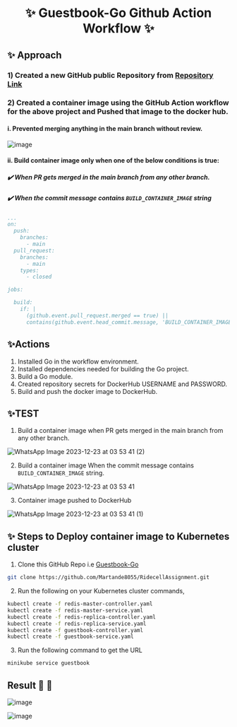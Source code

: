 <div align="center">
  <h1>✨ Guestbook-Go Github Action Workflow ✨</h1> 
</div>

## ✨ Approach
### 1) Created a new GitHub public Repository from [Repository Link](https://github.com/kubernetes/examples/tree/master/guestbook-go)
### 2) Created a container image using the GitHub Action workflow for the above project and Pushed that image to the docker hub.
#### i. Prevented merging anything in the main branch without review.
![image](https://github.com/Martande8055/ridecell_try/assets/88831689/6eb0e1dd-e939-4434-a61c-8a1104106e5f)

#### ii. Build container image only when one of the below conditions is true:
##### ✔️ When PR gets merged in the main branch from any other branch.
##### ✔️ When the commit message contains `BUILD_CONTAINER_IMAGE` string
```yaml
...
on:
  push:
    branches:
      - main
  pull_request:
    branches:
      - main
    types:
      - closed

jobs:

  build:
    if: |
      (github.event.pull_request.merged == true) ||
      contains(github.event.head_commit.message, 'BUILD_CONTAINER_IMAGE')

```
## ✨Actions
1. Installed Go in the workflow environment.
2. Installed dependencies needed for building the Go project.
3. Build a Go module.
4. Created repository secrets for DockerHub USERNAME and PASSWORD.
5. Build and push the docker image to DockerHub.

## ✨TEST 
1. Build a container image when PR gets merged in the main branch from any other branch.
   
![WhatsApp Image 2023-12-23 at 03 53 41 (2)](https://github.com/Martande8055/ridecell_try/assets/88831689/c4ff0368-24e0-497f-bf3d-886acfc743c1)

2. Build a container image When the commit message contains `BUILD_CONTAINER_IMAGE` string.
   
![WhatsApp Image 2023-12-23 at 03 53 41](https://github.com/Martande8055/ridecell_try/assets/88831689/09357b7b-165c-4daf-b85e-6c7dc4b1ead0)

3. Container image pushed to DockerHub
   
![WhatsApp Image 2023-12-23 at 03 53 41 (1)](https://github.com/Martande8055/ridecell_try/assets/88831689/276b8e99-9984-4224-b8a3-ea3b157275c3)



## ✨ Steps to Deploy container image to Kubernetes cluster

1. Clone this GitHub Repo i.e [Guestbook-Go](https://github.com/Martande8055/RidecellAssignment.git)
```sh
git clone https://github.com/Martande8055/RidecellAssignment.git
```
2. Run the following on your Kubernetes cluster commands, 
```sh
kubectl create -f redis-master-controller.yaml
kubectl create -f redis-master-service.yaml
kubectl create -f redis-replica-controller.yaml
kubectl create -f redis-replica-service.yaml
kubectl create -f guestbook-controller.yaml
kubectl create -f guestbook-service.yaml
```
3. Run the following command to get the URL
```sh
minikube service guestbook
```

## Result 🎉 🎉 
![image](https://github.com/Martande8055/ridecell_try/assets/88831689/8363a4d8-e365-4863-a5f7-e7e604b8f165)

![image](https://github.com/Martande8055/ridecell_try/assets/88831689/75b2e838-311b-494c-94e4-ad064505d37e)


<!-- Comment to change code and test workflow: 6 -->
